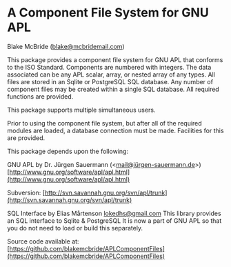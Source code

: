 
A Component File System for GNU APL
===================================
Blake McBride (blake@mcbridemail.com)

This package provides a component file system for GNU APL that
conforms to the ISO Standard.  Components are numbered with integers.
The data associated can be any APL scalar, array, or nested array of
any types.  All files are stored in an Sqlite or PostgreSQL SQL
database.  Any number of component files may be created within a
single SQL database.  All required functions are provided.

This package supports multiple simultaneous users.

Prior to using the component file system, but after all of the
required modules are loaded, a database connection must be made.
Facilities for this are provided.


This package depends upon the following:

GNU APL by Dr. Jürgen Sauermann (<mail@jürgen-sauermann.de>)
[http://www.gnu.org/software/apl/apl.html](http://www.gnu.org/software/apl/apl.html)

Subversion:  [http://svn.savannah.gnu.org/svn/apl/trunk](http://svn.savannah.gnu.org/svn/apl/trunk)


SQL Interface by  Elias Mårtenson <lokedhs@gmail.com>
This library provides an SQL interface to Sqlite & PostgreSQL
It is now a part of GNU APL so that you do not
need to load or build this separately.

Source code available at:  [https://github.com/blakemcbride/APLComponentFiles](https://github.com/blakemcbride/APLComponentFiles)
